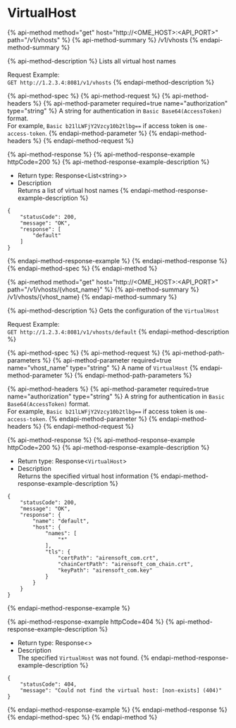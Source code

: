 # VirtualHost

{% api-method method="get" host="http://<OME\_HOST>:<API\_PORT>" path="/v1/vhosts" %}
{% api-method-summary %}
/v1/vhosts
{% endapi-method-summary %}

{% api-method-description %}
Lists all virtual host names  
  
Request Example:  
`GET http://1.2.3.4:8081/v1/vhosts`
{% endapi-method-description %}

{% api-method-spec %}
{% api-method-request %}
{% api-method-headers %}
{% api-method-parameter required=true name="authorization" type="string" %}
A string for authentication in `Basic Base64(AccessToken)` format.  
For example, `Basic b21lLWFjY2Vzcy10b2tlbg==` if access token is `ome-access-token`.
{% endapi-method-parameter %}
{% endapi-method-headers %}
{% endapi-method-request %}

{% api-method-response %}
{% api-method-response-example httpCode=200 %}
{% api-method-response-example-description %}
- Return type: Response&lt;List&lt;string&gt;&gt;  
- Description  
Returns a list of virtual host names
{% endapi-method-response-example-description %}

```
{
	"statusCode": 200,
	"message": "OK",
	"response": [
		"default"
	]
}
```
{% endapi-method-response-example %}
{% endapi-method-response %}
{% endapi-method-spec %}
{% endapi-method %}

{% api-method method="get" host="http://<OME\_HOST>:<API\_PORT>" path="/v1/vhosts/{vhost\_name}" %}
{% api-method-summary %}
/v1/vhosts/{vhost\_name}
{% endapi-method-summary %}

{% api-method-description %}
Gets the configuration of the `VirtualHost`  
  
Request Example:  
`GET http://1.2.3.4:8081/v1/vhosts/default`
{% endapi-method-description %}

{% api-method-spec %}
{% api-method-request %}
{% api-method-path-parameters %}
{% api-method-parameter required=true name="vhost\_name" type="string" %}
A name of `VirtualHost`
{% endapi-method-parameter %}
{% endapi-method-path-parameters %}

{% api-method-headers %}
{% api-method-parameter required=true name="authorization" type="string" %}
A string for authentication in `Basic Base64(AccessToken)` format.  
For example, `Basic b21lLWFjY2Vzcy10b2tlbg==` if access token is `ome-access-token`.
{% endapi-method-parameter %}
{% endapi-method-headers %}
{% endapi-method-request %}

{% api-method-response %}
{% api-method-response-example httpCode=200 %}
{% api-method-response-example-description %}
- Return type: Response&lt;`VirtualHost`&gt;  
- Description  
Returns the specified virtual host information
{% endapi-method-response-example-description %}

```
{
	"statusCode": 200,
	"message": "OK",
	"response": {
		"name": "default",
		"host": {
			"names": [
				"*"
			],
			"tls": {
				"certPath": "airensoft_com.crt",
				"chainCertPath": "airensoft_com_chain.crt",
				"keyPath": "airensoft_com.key"
			}
		}
	}
}
```
{% endapi-method-response-example %}

{% api-method-response-example httpCode=404 %}
{% api-method-response-example-description %}
- Return type: Response&lt;&gt;  
- Description  
The specified `VirtualHost` was not found.
{% endapi-method-response-example-description %}

```
{
	"statusCode": 404,
	"message": "Could not find the virtual host: [non-exists] (404)"
}
```
{% endapi-method-response-example %}
{% endapi-method-response %}
{% endapi-method-spec %}
{% endapi-method %}

